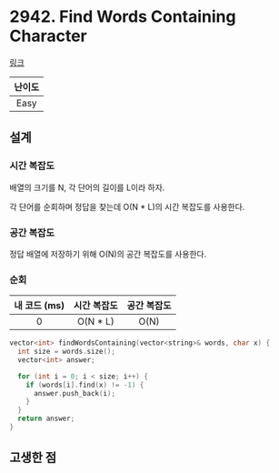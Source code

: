 # 2942. Find Words Containing Character

[링크](https://leetcode.com/problems/find-words-containing-character/description/)

| 난이도 |
| :----: |
|  Easy  |

## 설계

### 시간 복잡도

배열의 크기를 N, 각 단어의 길이를 L이라 하자.

각 단어를 순회하며 정답을 찾는데 O(N \* L)의 시간 복잡도를 사용한다.

### 공간 복잡도

정답 배열에 저장하기 위해 O(N)의 공간 복잡도를 사용한다.

### 순회

| 내 코드 (ms) | 시간 복잡도 | 공간 복잡도 |
| :----------: | :---------: | :---------: |
|      0       |  O(N \* L)  |    O(N)     |

```cpp
vector<int> findWordsContaining(vector<string>& words, char x) {
  int size = words.size();
  vector<int> answer;

  for (int i = 0; i < size; i++) {
    if (words[i].find(x) != -1) {
      answer.push_back(i);
    }
  }
  return answer;
}
```

## 고생한 점
